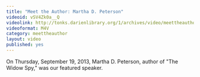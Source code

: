 ```yaml
---
title: "Meet the Author: Martha D. Peterson"
videoid: vSV4Zk0a__Q
videolink: http://tonks.darienlibrary.org/1/archives/video/meettheauthor/20130919_martha_d_peterson.m4v
videoformat: M4V
category: meettheauthor
layout: video
published: yes
---
```


On Thursday, September 19, 2013, Martha D. Peterson, author of "The Widow Spy," was our featured speaker. 